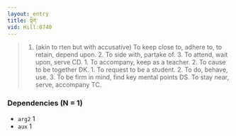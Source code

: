 ```yaml
---
layout: entry
title: སྟེན་
vid: Hill:0740
---
```

> 1. (akin to rten but with accusative) To keep close to, adhere to, to retain, depend upon. 2. To side with, partake of. 3. To attend, wait upon, serve CD. 1. To accompany, keep as a teacher. 2. To cause to be together DK. 1. To request to be a student. 2. To do, behave, use. 3. To be firm in mind, find key mental points DS. To stay near, serve, accompany TC.
### Dependencies (N = 1)
* `arg2` 1
* `aux` 1
